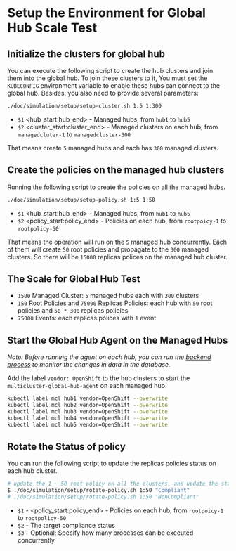 # Setup the Environment for Global Hub Scale Test

## Initialize the clusters for global hub

You can execute the following script to create the hub clusters and join them into the global hub. To join these clusters to it, You must set the `KUBECONFIG` environment variable to enable these hubs can connect to the global hub. Besides, you also need to provide several parameters:

```bash
./doc/simulation/setup/setup-cluster.sh 1:5 1:300 
```

- `$1` <hub_start:hub_end> - Managed hubs, from `hub1` to `hub5`
- `$2` <cluster_start:cluster_end> - Managed clusters on each hub, from `managedcluter-1` to `managedcluster-300`

That means create `5` managed hubs and each has `300` managed clusters.

## Create the policies on the managed hub clusters

Running the following script to create the policies on all the managed hubs.

```bash
./doc/simulation/setup/setup-policy.sh 1:5 1:50 
```

- `$1` <hub_start:hub_end> - Managed hubs, from `hub1` to `hub5`
- `$2` <policy_start:policy_end> - Policies on each hub, from `rootpoicy-1` to `rootpolicy-50`

That means the operation will run on the `5` managed hub concurrently. Each of them will create `50` root policies and propagate to the `300` managed clusters. So there will be `15000` replicas polices on the managed hub cluster. 

## The Scale for Global Hub Test

- `1500` Managed Cluster: `5` managed hubs each with `300` clusters
- `150` Root Policies and `75000` Replicas Policies: each hub with `50` root policies and `50 * 300` replicas policies
- `75000` Events: each replicas polices with `1` event


## Start the Global Hub Agent on the Managed Hubs

_Note: Before running the agent on each hub, you can run the [backend process](../inspector/README.md#count-the-records-of-database) to monitor the changes in data in the database._

Add the label `vendor: OpenShift` to the hub clusters to start the `multicluster-global-hub-agent` on each managed hub.
  
```bash
kubectl label mcl hub1 vendor=OpenShift --overwrite
kubectl label mcl hub2 vendor=OpenShift --overwrite
kubectl label mcl hub3 vendor=OpenShift --overwrite
kubectl label mcl hub4 vendor=OpenShift --overwrite
kubectl label mcl hub5 vendor=OpenShift --overwrite
```

## Rotate the Status of policy

You can run the following script to update the replicas policies status on each hub cluster.

```bash
# update the 1 ~ 50 root policy on all the clusters, and update the status to Compliant(default NonCompliant)
$ ./doc/simulation/setup/rotate-policy.sh 1:50 "Compliant"
# ./doc/simulation/setup/rotate-policy.sh 1:50 "NonCompliant"
```

- `$1` - <policy_start:policy_end> - Policies on each hub, from `rootpoicy-1` to `rootpolicy-50`
- `$2` - The target compliance status
- `$3` - Optional: Specify how many processes can be executed concurrently